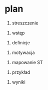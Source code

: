 # plan

1. streszczenie
<!-- .element: class="fragment" -->
1. wstęp
<!-- .element: class="fragment" -->
1. definicje
<!-- .element: class="fragment" -->
1. motywacja
<!-- .element: class="fragment" -->
1. mapowanie ST
<!-- .element: class="fragment" -->
1. przykład
<!-- .element: class="fragment" -->
1. wyniki
<!-- .element: class="fragment" -->

